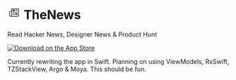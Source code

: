 <img height="30" width="30" src="https://raw.githubusercontent.com/TosinAF/TheNews/master/TheNews/Assets.xcassets/AppIcon.appiconset/180%20-%20iPhone%206%20Plus-5.png" alt="TheNews Logo"> TheNews
===============

Read Hacker News, Designer News & Product Hunt

[![Download on the App Store](http://troposweather.com/assets/images/app-store-badge-5eb1a238.svg)](https://itunes.apple.com/us/app/thenews-ph-+-dn-+-hn/id884790249?mt=8)

Currently rewriting the app in Swift. Planning on using ViewModels, RxSwift, TZStackView, Argo & Moya.
This should be fun.

